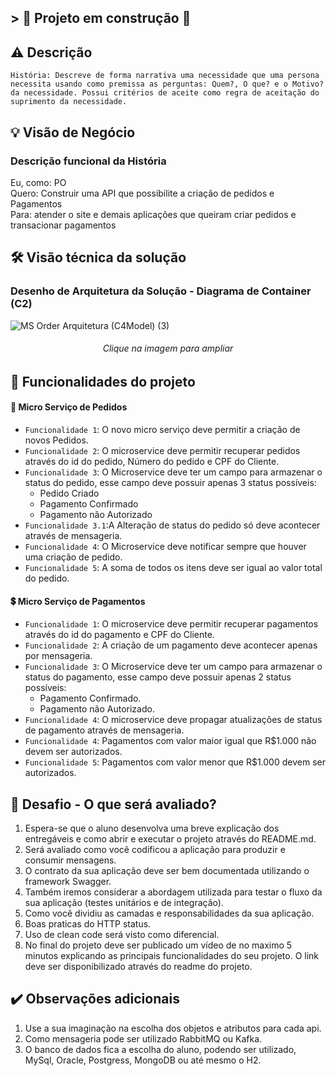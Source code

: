 ## > :construction: Projeto em construção :construction:

## ⚠ Descrição

`` História: Descreve de forma narrativa uma necessidade que uma persona necessita usando como premissa as perguntas: Quem?, O que? e o Motivo? da necessidade. Possui critérios de aceite como regra de aceitação do suprimento da necessidade. 
``

## 💡 Visão de Negócio


### Descrição funcional da História

Eu, como: PO <br />
Quero: Construir uma API que possibilite a criação de pedidos e Pagamentos <br />
Para: atender o site e demais aplicações que queiram criar pedidos e transacionar pagamentos <br />

## 🛠️ Visão técnica da solução

### Desenho de Arquitetura da Solução - Diagrama de Container (C2)

![MS Order Arquitetura (C4Model) (3)](https://user-images.githubusercontent.com/12093535/185700705-748553c2-4a57-4052-abf9-7c8bbf2b1a2a.jpg)
<h6 align="center">Clique na imagem para ampliar</h6>


## :hammer: Funcionalidades do projeto
#### 🛒 Micro Serviço de Pedidos 
- `Funcionalidade 1`: O novo micro serviço deve permitir a criação de novos Pedidos.
- `Funcionalidade 2`: O microservice deve permitir recuperar pedidos através do id do pedido, Número do pedido e CPF do Cliente.
- `Funcionalidade 3`: O Microservice deve ter um campo para armazenar o status do pedido, esse campo deve possuir apenas 3 status possíveis:
	- Pedido Criado
	- Pagamento Confirmado
	- Pagamento não Autorizado
- `Funcionalidade 3.1`:A Alteração de status do pedido só deve acontecer através de mensageria.
- `Funcionalidade 4`: O Microservice deve notificar sempre que houver uma criação de pedido.
- `Funcionalidade 5`: A soma de todos os itens deve ser igual ao valor total do pedido.

#### 💲 Micro Serviço de Pagamentos
- `Funcionalidade 1`: O microservice deve permitir recuperar pagamentos através do id do pagamento e CPF do Cliente.
- `Funcionalidade 2`: A criação de um pagamento deve acontecer apenas por mensageria.
- `Funcionalidade 3`: O Microservice deve ter um campo para armazenar o status do pagamento, esse campo deve possuir apenas 2 status possíveis:
	- Pagamento Confirmado.
	- Pagamento não Autorizado.
- `Funcionalidade 4`: O microservice deve propagar atualizações de status de pagamento através de mensageria.
- `Funcionalidade 4`: Pagamentos com valor maior igual que R$1.000 não devem ser autorizados.
- `Funcionalidade 5`: Pagamentos com valor menor que R$1.000 devem ser autorizados.

## 🎯 Desafio - O que será avaliado?
1. Espera-se que o aluno desenvolva uma breve explicação dos entregáveis e como abrir e executar o projeto através do README.md.
2. Será avaliado como você codificou a aplicação para produzir e consumir mensagens.
3. O contrato da sua aplicação deve ser bem documentada utilizando o framework Swagger.
4. Também iremos considerar a abordagem utilizada para testar o fluxo da sua aplicação (testes unitários e de integração).
5. Como você dividiu as camadas e responsabilidades da sua aplicação.
6. Boas praticas do HTTP status.
7. Uso de clean code será visto como diferencial.
8. No final do projeto deve ser publicado um vídeo de no maximo 5 minutos explicando as principais funcionalidades do seu projeto. O link deve ser disponibilizado através do readme do projeto.

## ✔️ Observações adicionais
1. Use a sua imaginação na escolha dos objetos e atributos para cada api.
2. Como mensageria pode ser utilizado RabbitMQ ou Kafka.
3. O banco de dados fica a escolha do aluno, podendo ser utilizado, MySql, Oracle, Postgress, MongoDB ou até mesmo o H2.

